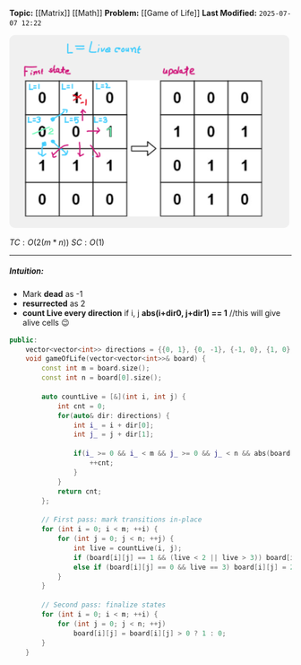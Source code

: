 **Topic:** [[Matrix]] [[Math]]
**Problem:**  [[Game of Life]]
**Last Modified:**  `2025-07-07 12:22`

<img src="game-of-life-optimal.png" width=500 style="border-radius: 10px" />


 $TC: O(2 (m*n))$
 $SC: O(1)$

---
##### **Intuition**:
- Mark **dead** as -1
- **resurrected** as 2
- **count Live every direction** if i, j  **abs(i+dir0, j+dir1) == 1** //this will give alive cells 😉

```cpp
public:
    vector<vector<int>> directions = {{0, 1}, {0, -1}, {-1, 0}, {1, 0}, {1, 1}, {-1, 1}, {-1, -1}, {1, -1}}; //R L D U (RD B), (LD B), (LD U), (RD U)
    void gameOfLife(vector<vector<int>>& board) {
        const int m = board.size();
        const int n = board[0].size();

        auto countLive = [&](int i, int j) {
            int cnt = 0;
            for(auto& dir: directions) {
                int i_ = i + dir[0];
                int j_ = j + dir[1];

                if(i_ >= 0 && i_ < m && j_ >= 0 && j_ < n && abs(board[i_][j_]) == 1) {
                    ++cnt;
                }
            }
            return cnt;
        };

        // First pass: mark transitions in‑place
        for (int i = 0; i < m; ++i) {
            for (int j = 0; j < n; ++j) {
                int live = countLive(i, j);
                if (board[i][j] == 1 && (live < 2 || live > 3)) board[i][j] = -1; // live → dead
                else if (board[i][j] == 0 && live == 3) board[i][j] = 2; // dead → live
            }
        }

        // Second pass: finalize states
        for (int i = 0; i < m; ++i) {
            for (int j = 0; j < n; ++j)
                board[i][j] = board[i][j] > 0 ? 1 : 0;
        }
    }
```

